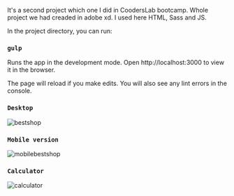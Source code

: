 It's a second project which one I did in CoodersLab bootcamp. Whole project we had creaded in adobe xd.
I used here HTML, Sass and JS.

In the project directory, you can run:

### `gulp`
Runs the app in the development mode.
Open http://localhost:3000 to view it in the browser.

The page will reload if you make edits.
You will also see any lint errors in the console.

### `Desktop`

![bestshop](https://user-images.githubusercontent.com/66370279/91751876-c0907a00-ebc5-11ea-85f5-f0028d8aa05f.png)

### `Mobile version`

![mobilebestshop](https://user-images.githubusercontent.com/66370279/91751998-f46b9f80-ebc5-11ea-8cf2-bd8ff463cfba.png)

### `Calculator`

![calculator](https://user-images.githubusercontent.com/66370279/91751940-da31c180-ebc5-11ea-90cd-196797d77ac7.gif)

